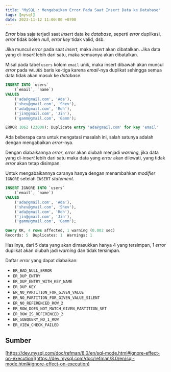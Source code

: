 ```yaml
---
title: "MySQL : Mengabaikan Error Pada Saat Insert Data ke Database"
tags: [mysql]
date: 2023-11-12 11:00:00 +0700
---
```


*Error* bisa saja terjadi saat *insert* data ke *database*, seperti *error* duplikasi, *error* tidak boleh *null*, *error* *key* tidak valid, dsb.

<!--more-->

Jika muncul *error* pada saat *insert*, maka *insert* akan dibatalkan. Jika data yang di-*insert* lebih dari satu, maka semuanya akan dibatalkan.

Misal pada tabel `users` kolom `email` unik, maka insert dibawah akan muncul *error* pada `VALUES` baris ke-tiga karena *email*-nya duplikat sehingga semua data tidak akan masuk ke *database*.

```sql
INSERT INTO `users`
    (`email`, `name`)
VALUES
    ('ada@gmail.com', 'Ada'),
    ('shev@gmail.com', 'Shev'),
    ('ada@gmail.com', 'Roh'),
    ('jin@gmail.com', 'Jin'),
    ('gamm@gmail.com', 'Gamm');
```

```sql
ERROR 1062 (23000): Duplicate entry 'ada@gmail.com' for key 'email'
```

Ada beberapa cara untuk mengatasi masalah ini, salah satunya adalah dengan mengabaikan *error*-nya.

Dengan diabaikannya *error*, *error* akan diubah menjadi *warning*, jika data yang di-*insert* lebih dari satu maka data yang *error* akan dilewati, yang tidak *error* akan tetap disimpan.

Untuk mengabaikannya caranya hanya dengan menambahkan *modifier* `IGNORE` setelah `INSERT` *statement*.

```sql
INSERT IGNORE INTO `users`
    (`email`, `name`)
VALUES
    ('ada@gmail.com', 'Ada'),
    ('shev@gmail.com', 'Shev'),
    ('ada@gmail.com', 'Roh'),
    ('jin@gmail.com', 'Jin'),
    ('gamm@gmail.com', 'Gamm');
```

```sql
Query OK, 4 rows affected, 1 warning (0.002 sec)
Records: 5  Duplicates: 1  Warnings: 1
```

Hasilnya, dari 5 data yang akan dimasukkan hanya 4 yang tersimpan, 1 *error* duplikat akan diubah jadi *warning* dan tidak tersimpan.

Daftar *error* yang dapat diabaikan:

- `ER_BAD_NULL_ERROR`
- `ER_DUP_ENTRY`
- `ER_DUP_ENTRY_WITH_KEY_NAME`
- `ER_DUP_KEY`
- `ER_NO_PARTITION_FOR_GIVEN_VALUE`
- `ER_NO_PARTITION_FOR_GIVEN_VALUE_SILENT`
- `ER_NO_REFERENCED_ROW_2`
- `ER_ROW_DOES_NOT_MATCH_GIVEN_PARTITION_SET`
- `ER_ROW_IS_REFERENCED_2`
- `ER_SUBQUERY_NO_1_ROW`
- `ER_VIEW_CHECK_FAILED`

## Sumber

[https://dev.mysql.com/doc/refman/8.0/en/sql-mode.html#ignore-effect-on-execution](https://dev.mysql.com/doc/refman/8.0/en/sql-mode.html#ignore-effect-on-execution)